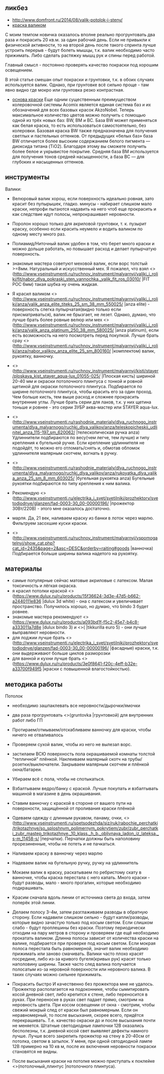 ## ликбез

  * http://www.domfront.ru/2014/08/valik-potolok-i-steny/
  * [краска валиком](https://youtu.be/YSd_AaJghNE?t=732)

С моим темпом новичка оказалось вполне реально прогрунтовать два раза и покрасить 20 кв.м. за один рабочий день. Если не привыкли к физической активности, то на второй день после такого спринта лучше устроить перерыв - будут болеть мышцы, т.к. валик необходимо часто прижимать. Либо сделать растяжку мышц рук и спины перед работой.

Главный смысл - постоянно проверять качество покраски под хорошим освещением.

В этой статье смешан опыт покраски и грунтовки, т.к. в обоих случаях используется валик. Однако, при грунтовке всё сильно проще - там явно видно где мокро или грунтовка резко контрастная.

 * [основа краски](https://www.ekonomstroy.ru/kolerovka-krasok/) Еще одним существенным преимуществом колеровочной системы Acomix является единая система баз и их обозначений для всех базовых красок AkzoNobel. Теперь максимальное количество цветов можно получить с помощью одной из трёх новых баз: BW, BM и BC. База BW может применяться как белая краска, то есть использоваться самостоятельно, без колеровки. Базовая краска BW также предназначена для получения светлых и пастельных оттенков. От предыдущих «белых баз» база BW отличается более высоким содержанием белого пигмента — диоксида титана (TiO2). Благодаря этому вы сможете получить более белое и укрывистое покрытие. Средняя база BM используется для получения тонов средней насыщенности, а база BC — для глубоких и насыщенных оттенков.

## инструменты

Валики:
  * Велюровый валик хорош, если поверхность идеально ровная, зато красит без пупырышек, гладко. минусы - набирает слишком мало краски, непрофи пытаются надавить на него чтоб еще прокрасить и как следствие идут полосы, непрокрашивает неровности. 
  * Поролон хорошо только для акриловой грунтовки, т. к. пузырит краску, особенно если красить неумело и водить валиком по одному месту много раз. 
  * Полиамид/Ниточный валик удобен в том, что берет много краски и можно дольше работать, но повышает расход и делает пупырчатую поверхность.
  * знакомые мастера советуют меховой валик, если ворс толстый >=8мм. Натуральный и искусственный мех. Я пожалел, что взял <>(http://www.vseinstrumenti.ru/ruchnoy_instrument/malyarnyj/valiki_i_roliki/fit/nabor_dlya_pokraski_sten_vannochka._valik_fit_ros_03010/ |FIT POC 6мм) такая шубка ну очень жидкая.

  * Я красил валиком <>(http://www.vseinstrumenti.ru/ruchnoy_instrument/malyarnyj/valiki_i_roliki/anza/valik_anza_elite_titeks_25_sm_38_mm_550025/ |anza elite) - поверхность слегка пупырчатая(видно только если присматриваться), валик не брызгает, не лезет. Однако, думаю, что лучше брать более ровные велюр  или мех <>(http://www.vseinstrumenti.ru/ruchnoy_instrument/malyarnyj/valiki_i_roliki/anza/valik_anza_platinum_250_38_mm_580025/ |anza platinum), если есть возможность на него посмотреть перед покупкой. Лучше брать срау <>(http://www.vseinstrumenti.ru/ruchnoy_instrument/malyarnyj/valiki_i_roliki/anza/nabor_valikov_anza_elite_25_sm_800160/ |комплектом) валик, рукоятку, ванночку.
  * <>(http://www.vseinstrumenti.ru/ruchnoy_instrument/malyarnyj/kisti/stayer/ploskaya_kist_stayer_aqua-lux_01055-025/ |Плоская кисть) шириной 20-40 мм и окраски потолочного плинтуса с тонкой и ровной щетиной для окраски потолочного плинтуса. Подбирается по ширине потолочного плинтуса, чтобы красить его за один проход. Чем больше кисть, тем выше расход и сложнее прокрасить внутренние углы. Лучше брать серии для лаков, т.к. у них щетина тоньше и ровнее - это серии ЗУБР аква-мастер или STAYER aqua-lux.
  * <>(http://www.vseinstrumenti.ru/rashodnie_materialy/dlya_ruchnogo_instrumenta/dlya_malyarnogo/ruchki_dlya_valikov/anza/teleskopicheskij_udlinitel_anza_115-197_sm_620062/ |телескопическая ручка anza) Удлиннители подбираются по весу(чем легче, тем лучше) и типу крепления к бугельной ручке. Если крепление удлиннителя не подойдёт, то можно его отломать/снять и, обмотав обломок удлиннителя малярным скотчем, вогнать в ручку.
  *  <>(http://www.vseinstrumenti.ru/rashodnie_materialy/dlya_ruchnogo_instrumenta/dlya_malyarnogo/ruchki_dlya_valikov/anza/rukoyatka_dlya_valika_anza_25_sm_8_mm_603025/ |бугельная рукоятка anza) Бугельные рукоятки подбираются по типу крепления к ним валика. 
  * Рекомендую <>(http://www.vseinstrumenti.ru/electrika_i_svet/svetilniki/prozhektory/svetodiodnye/glanzen/fad-0003-30_00-00000196/ |прожектор 30Вт/220В) - этого мне оказалось достаточно. 
  * марля. Да, 21 век, наливаем краску из банки в лоток через марлю. Фильтруем засохшие куски краски.
  * <>(http://www.vseinstrumenti.ru/ruchnoy_instrument/malyarnyj/vspomogatelnyj/show_cat.php?cat_id=2435&page=2&asc=DESC&orderby=raiting#goods |ванночка) Подбирается больше ширины валика надетого на рукоятку.

## материалы
  * самые популярные сейчас матовые акриловые с латексом. Малая токсичность и лёгкая окраска.
  * я красил потолки краской <>(https://www.dulux.ru/ru/products/15f36624-3d3e-47d5-b662-a2440111e836 |dulux 3d white) - она с латексом и увеличивает пространство. Получилось хорошо, но думаю, что bindo 3 будет ровнее.
  * знакомые мастера рекомендуют <>(https://www.dulux.ru/ru/products/a093bd1f-f5c2-45e7-b4c8-a333011a7d8e |dulux bindo 3) и <>( |tikkurilla euro 5) - они лучше выправляют неровности.
  * для лоджии лучше брать <>(http://www.vseinstrumenti.ru/electrika_i_svet/svetilniki/prozhektory/svetodiodnye/glanzen/fad-0003-30_00-00000196/ |фасадные) краски, т.к. они выдерживают больше циклов разморозки
  * для ванной и кухни лучше брать <>(https://www.dulux.ru/ru/products/3e0f8641-f20c-4eff-b32e-a33700f949f5 |краски с повышенной влагостойкостью).

## методика работы

Потолок
  * необходимо зашпаклевать все неровности/дырочки/ямочки
  * два раза прогрунтовать <>(gruntovka |грунтовкой) для внутренних работ либо ГП
  * Протираем/отмываем/отскабливаем ванночку для краски, чтобы ничего не отваливалось
  * Проверяем сухой валик, чтобы из него не вылезал ворс. 
  * застилаем ВСЮ поверхность пола окрашиваемой комнаты толстой "тепличной" плёнкой. Наклеиваем малярный скотч на трубы/розетки/выключатели. Закрываем малярным скотчем и плёнкой окна/батареи.
  * Убираем всё с пола, чтобы не спотыкаться.
  * Взбалтываем ведро/банку с краской. Лучше покупать и взбалтывать машиной в магазине в день окрашивания.
  * Ставим ванночку с краской в стороне от вашего пути на поверхности, защищённой от проливания краски плёнкой
  * Одеваем одежду с длинным рукавом, панаму, очки, <>(http://www.vseinstrumenti.ru/spetsodezhda/siz/ruk/rabochie_perchatki/trikotazhnye/so_sploshnym_polimernym_pokrytiem/zubr/zubr_perchatki_zubr_mastep_trikotazhnye._10_klass._h_b._oblivnaya_ladon_iz_lateksa._s-m_11458-s/ |перчатки). Перчатки должны быть наполовину прорезиненные, чтобы не потеть и не пачкаться.
  * Наливаем краску в ванночку через марлю
  * Надеваем валик на бугельную ручку, ручку на удлиннитель
  * Мокаем валик в краску, раскатываем по ребристому скату в ванночке, чтобы краска перестала с него капать. Много краски - будут разводы, мало - много прогалин, которые необходимо подкрашивать.
  * Красим сначала вдоль линии от источника света до входа, затем поперёк этой линии.
  * Делаем полосу 3-4м, затем разглаживаем разводы в обратную сторону. Если надавили слишком сильно - будут капли/разводы, которые видно зачастую только под косым светом. Если слишком слабо - будут проплешины без краски. Поэтому периодически отходим на пару метров в сторону и проверяем где ещё необходимо прокатать валиком. Длинна полосы зависит от количества краски на валике, подбирается при проверке под косым светом. Если мокрая полоса перестала быть равномерной, значит валик необходимо прижимать или заново смачивать. Валики часто плохо красят посредине, либо из-за кривого бугеля(кривых рук) красят только наполовину ширины. Также часто след валика получается полосатым из-за неровной поверхности или неровного валика. В таких случаях можно сильнее прижимать. 
  * Покрасить быстро И качественно без прожектора мне не удалось. Прожектор располагается на подоконнике, чтобы сымитировать косой дневной свет, либо крепится к стене, либо переносится  в руках. При переноске в руках свет падает прямо, смотрим на неровность цвета. При косом освещении от окна - смотрим, чтобы свежий мокрый след от краски был равномерным. Если он неравномерный, то после высыхания, скорее всего, придётся перекрашивать. Т.е. качество окраски до и после высыхания почти не меняется. Штатные светодиодные лампочки 12В оказались бесполезны, т.к. дневной косой свет выявляет дефекты намного лучше. Лучше всего закрепить прожектор на стену в 20-40см от потолка, светом в затылок. У меня, при одной свтодиодной лампе 12В примерно на 10 кв м, после их включения неровности покраски становятся не видны.

  * После высыхания краски на потолке можно приступать к поклейке <>(потолочный_плинтус |потолочного плинтуса).

